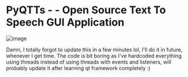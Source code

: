 # PyQTTs - - Open Source Text To Speech GUI Application

![image](https://user-images.githubusercontent.com/55452780/116579588-26d5c400-a930-11eb-9606-8a82fdede900.png)

Damn, I totally forgot to update this in a few minutes lol, I'll do it in future, whenever I get time.
The code is bit boring as I've hardcoded everything using threads instead of using threads with events and listeners, will probably update it after learning qt framework completely :)
